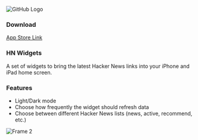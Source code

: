 ![GitHub Logo](https://github.com/mattrighetti/HNWidgets/assets/16304728/419a47c5-94c7-486b-9c2c-1fc44c7828d3)

### Download
[App Store Link](https://apps.apple.com/us/app/hnwidgets/id6470153058)

### HN Widgets
A set of widgets to bring the latest Hacker News links into your iPhone and iPad home screen.

### Features
- Light/Dark mode
- Choose how frequently the widget should refresh data
- Choose between different Hacker News lists (news, active, recommend, etc.)

![Frame 2](https://github.com/mattrighetti/HNWidgets/assets/16304728/0a458791-e7ca-46c1-8ee3-9203548ceea3)
